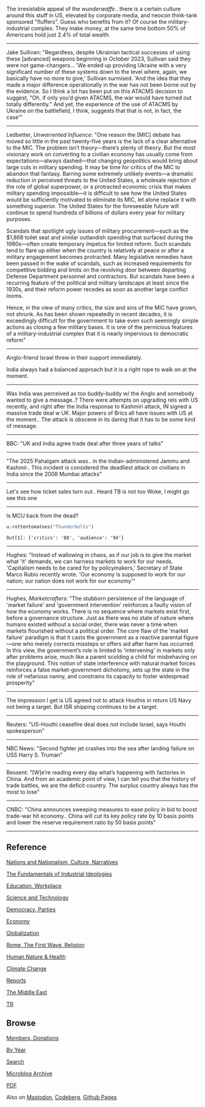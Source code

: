 
The irresistable appeal of the *wunderwaffe*.. there is a certain
culture around this stuff in US, elevated by corporate media, and
neocon think-tank sponsored "fluffers". Guess who benefits from it? Of
course the military-industrial complex. They make money, at the same
time bottom 50% of Americans hold just 2.4% of total wealth.

---

Jake Sullivan: "Regardless, despite Ukrainian tactical successes of
using these [advanced] weapons beginning in October 2023, Sullivan
said they were not game-changers... 'We ended up providing Ukraine
with a very significant number of these systems down to the level
where, again, we basically have no more to give,' Sullivan
surmised. 'And the idea that they made a major difference
operationally in the war has not been borne out by the evidence. So I
think a lot has been put on this ATACMS decision to suggest, "Oh, if
only you’d given ATACMS, the war would have turned out totally
differently." And yet, the experience of the use of ATACMS by Ukraine
on the battlefield, I think, suggests that that is not, in fact, the
case'"

---

Ledbetter, *Unwarrented Influence*: "One reason the [MIC] debate has
moved so little in the past twenty-five years is the lack of a clear
alternative to the MIC. The problem isn’t theory—there’s plenty of
theory. But the most visionary work on converting to a civilian
economy has usually come from expectations—always dashed—that changing
geopolitics would bring about large cuts in military spending. It may
be time for critics of the MIC to abandon that fantasy.  Barring some
extremely unlikely events—a dramatic reduction in perceived threats to
the United States, a wholesale rejection of the role of global
superpower, or a protracted economic crisis that makes military
spending impossible—it is difficult to see how the United States would
be sufficiently motivated to eliminate its MIC, let alone replace it
with something superior. The United States for the foreseeable future
will continue to spend hundreds of billions of dollars every year for
military purposes.

Scandals that spotlight ugly issues of military procurement—such as
the $1,868 toilet seat and similar outlandish spending that surfaced
during the 1980s—often create temporary impetus for limited
reform. Such scandals tend to flare up either when the country is
relatively at peace or after a military engagement becomes
protracted. Many legislative remedies have been passed in the wake of
scandals, such as increased requirements for competitive bidding and
limits on the revolving door between departing Defense Department
personnel and contractors. But scandals have been a recurring feature
of the political and military landscape at least since the 1930s, and
their reform power recedes as soon as another large conflict looms.

Hence, in the view of many critics, the size and sins of the MIC have
grown, not shrunk. As has been shown repeatedly in recent decades, it
is exceedingly difficult for the government to take even such
seemingly simple actions as closing a few military bases. It is one of
the pernicious features of a military-industrial complex that it is
nearly impervious to democratic reform"

---

Anglo-friend Israel threw in their support immediately.

India always had a balanced approach but it is a right rope to walk
on at the moment.

---

Was India was perceived as too buddy-buddy w/ the Anglo and somebody
wanted to give a message..? There were attempts on upgrading rels with
US recently, and right after the India response to Kashmiri attack, IN
signed a massive trade deal w UK. Major powers of Brics all have
issues with US at the moment.. The attack is obscene in its daring
that it has to be some kind of message.

---

BBC: "UK and India agree trade deal after three years of talks"

---

"The 2025 Pahalgam attack was.. in the Indian-administered Jammu and
Kashmir.. This incident is considered the deadliest attack on
civilians in India since the 2008 Mumbai attacks"

---

Let's see how ticket sales turn out..  Heard TB is not too Woke, I
might go see this one

---

Is MCU back from the dead?

```python
u.rottentomatoes("Thunderbolts")
```

```text
Out[1]: {'critics': '88', 'audience': '94'}
```

---

Hughes: "Instead of wallowing in chaos, as if our job is to give the
market what 'it' demands, we can harness markets to work for our
needs. 'Capitalism needs to be cared for by policymakers,' Secretary
of State Marco Rubio recently wrote. 'Our economy is supposed to work
for our nation; our nation does not work for our economy'"

---

Hughes, *Marketcrafters*: "The stubborn persistence of the language of
'market failure' and 'government intervention' reinforces a faulty
vision of how the economy works. There is no sequence where markets
exist first, before a governance structure. Just as there was no state
of nature where humans existed without a social order, there was never
a time when markets flourished without a political order. The core
flaw of the 'market failure' paradigm is that it casts the government
as a reactive parental figure—one who merely corrects missteps or
offers aid after harm has occurred. In this view, the government’s
role is limited to 'intervening' in markets only after problems arise,
much like a parent scolding a child for misbehaving on the
playground. This notion of state interference with natural market
forces reinforces a false market-government dichotomy, sets up the
state in the role of nefarious nanny, and constrains its capacity to
foster widespread prosperity"

---

The impression I get is US agreed not to attack Houthis in return US
Navy not being a target. But ISR shipping continues to be a target.

---

Reuters: "US-Houthi ceasefire deal does not include Israel, says
Houthi spokesperson"

---

NBC News: "Second fighter jet crashes into the sea after landing
failure on USS Harry S. Truman"

---

Bessent: "[W]e’re reading every day what’s happening with factories in
China. And from an academic point of view, I can tell you that the
history of trade battles, we are the deficit country. The surplus
country always has the most to lose"

---

CNBC: "China announces sweeping measures to ease policy in bid to
boost trade-war hit economy.. China will cut its key policy rate by 10
basis points and lower the reserve requirement ratio by 50 basis
points"

---

## Reference

[Nations and Nationalism, Culture, Narratives](0119/2013/02/nations-and-nationalism.html)

[The Fundamentals of Industrial Ideologies](0119/2011/04/fundamentals-of-industrial-ideologies.html)

[Education, Workplace](0119/2017/09/education-workplace.html)

[Science and Technology](0119/2018/09/science-technology.html)

[Democracy, Parties](0119/2016/11/democracy.html)

[Economy](2021/01/economy.html)

[Globalization](0119/2018/09/globalization.html)

[Rome, The First Wave, Religion](0119/2017/12/rome.html)

[Human Nature & Health](2020/07/human-nature.html)

[Climate Change](2022/01/climate.html)

[Reports](2021/01/reports.html)

[The Middle East](0119/2019/07/middleeast.html)

[TR](../tr/index.html)

## Browse

[Members, Donations](2022/08/members.html)

[By Year](years.html)

[Search](https://muratk5n.github.io/thirdwave/en/search.html)

[Microblog Archive](mbl/index.html)

[PDF](https://www.dropbox.com/scl/fi/8kl0sla1booo83zeb28dn/tw-all.pdf?rlkey=p9r319p8jbzak5du3dasju05y&st=28wknfsp&raw=1)

Also on 
[Mastodon](https://fosstodon.org/@muratk5n),
[Codeberg](https://muratk5n.codeberg.page/en/),
[Github Pages](https://muratk5n.github.io/thirdwave/en/)
